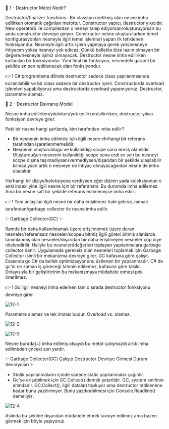 👋 1 - Destructor Metot Nedir?

Destructor/finalizer functions : Bir classtan üretilmiş olan nesne imha edilirken otomatik çağırılan metottur. Constructor yapıcı, destructor yıkıcıdır. New operatörü ile compilerdan o neneyi talep ediyorsan/oluşturuyorsan bu anda constructor devreye giriyor. Constructor nesne oluşturulurken temel konfigurasyonları nesneyle ilgili temel işlemleri yapan ilk tetiklenen fonksiyondur. Nesneyle ilgili artık işlem yapmaya gerek yok/nesneye ihtiyacım yoksa nesneyi yok edicez. Çünkü bellekte bize lazım olmayan bir değere/nesneyle işimiz olmayacak. Destructor nesne imha edilirken kullanılan bir fonksiyondur. Yani final bir fonksiyon, nesnedeki garanti bir şekilde en son tetiklenecek olan fonksiyondur. 

👉 ! C# programlama dilinde destructor sadece class yapılanmasında kullanılabilir ve bir class sadece bir destructor içerir. Constructorda overload işlemleri yapabiliyoruz ama destructorda overload yapamıyoruz. Destructor, parametre alamaz.

👋 2 - Destructor Davranış Modeli 

Nesne imha edilirken/yıkılırken/yok edilirken/silinirken, destructor yıkıcı fonksiyon devreye girer. 

Peki bir nesne hangi şartlarda, kim tarafından imha edilir?

- Bir nesnenin imha edilmesi için ilgili nesne ehrhangi bir referans tarafından işaretlenmemelidir.
- Nesnenin oluşturulduğu ve kullanıldığı scope sona ermiş olamlıdır. Oluşturduğun nesnenin kullanıldığı scope sona erdi ve sen bu nesneyi scope dışına taşımadıysan/vermediysen/dışarıdan bir şekilde ulaşılabilir kılmadıysan artık o nesneye de ihtiyaç olmayacağından nesne de imha olacaktır.
  
Herhangi bir diziye/koleksiyona verdiysen eğer dizinin yada koleksiyonun o anki indexi yine ilgili nesne için bir referanstır. Bu durumda imha edilemez. Ama bir nesne salt bir şekilde referans edilmemişse imha edilir. 

👉 ! Yani anlaşılan ilgili nesne bir daha erişilemez hale gelirse, mimari tarafından/garbage collector ile nesne imha edilir. 

✨ Garbage Collector(GC) ✨

Ramde bir daha kullanılmamak üzere erişilmemek üzere duran nesneler/referanssız nesneler/scopeu bitmiş ilgili görevi bitmiş alanlarda tanımlanmış olan nesneler/dışarıdan bir daha erişilmeyen nesneler çöp diye nitelendirilir. Haliyle bu nesneleri/değerleri toplayan yapılanmalara garbage collector denir. Uygulamada gereksiz olan nesneleri toplamak için Garbage Collector isimli bir mekanizma devreye girer. GC kafasına göre çalışır.
Esasında gc C# da bellek optimizasyonunu üstlenen bir yapılanmadır. C# da gc'ın ne zaman iş göreceği tahmin edilemez, kafasına göre takılır. Dolayısıyla bir geliştiricinin bu mekanizmaya müdahele etmesi pek önerilmez. 

👉 ! Gc ilgili nesneyi imha ederken tam o sırada destructor fonksiyonu devreye girer.

![12-1](https://github.com/user-attachments/assets/82e7e19c-ef28-476c-aaeb-12e1021b0d43)

Parametre alamaz ve tek imzası budur. Overload vs. olamaz. 

![12-2](https://github.com/user-attachments/assets/8c566d58-e779-4e87-9a51-39d4a99154f7)

![12-3](https://github.com/user-attachments/assets/f2be9ce3-e363-498c-843f-57d308c1a890)

Nesne burada(~) imha edilmiş olsaydı bu metot çalışmazdı artık imha edilmeden çnceki son yerdir.

✨ Garbage Collector(GC) Çalışıp Destructor Devreye Girmesi Durum Senaryoları ✨

- Statik yapılanmaların içinde sadece static yapılanmalar çağırılır.
- Gc'ye erişebilmek için GC.Collect() demek yeterlidir. GC, system sınıfının altındadır. GC.Collect(), ilgili dataları topluyor ama destructor tetiklenene kadar bunu yazdırmıyor. Bunu yazdırabilmesi için Console.Readline() demeliyiz.

![12-4](https://github.com/user-attachments/assets/cdc414c2-a20b-4ba6-9302-d13f6de15b35)

Aslında bu şekilde dışarıdan müdahele etmek tavsiye edilmez ama bazen görmek için böyle yapıyoruz.














